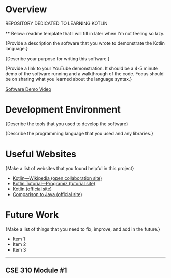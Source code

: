 # Overview

REPOSITORY DEDICATED TO LEARNING KOTLIN

** Below: readme template that I will fill in later when I'm not feeling so lazy.

{Provide a description the software that you wrote to demonstrate the Kotlin language.}

{Describe your purpose for writing this software.}

{Provide a link to your YouTube demonstration.  It should be a 4-5 minute demo of the software running and a walkthrough of the code. Focus should be on sharing what you learned about the language syntax.}

[Software Demo Video]( http://youtube.link.goes.here )

# Development Environment

{Describe the tools that you used to develop the software}

{Describe the programming language that you used and any libraries.}

# Useful Websites

{Make a list of websites that you found helpful in this project}
* [Kotlin—Wikipedia (open collaboration site)](https://en.wikipedia.org/wiki/Kotlin_(programming_language))
* [Kotlin Tutorial—Programiz (tutorial site)](https://www.programiz.com/kotlin-programming)
* [Kotlin (official site)](https://kotlinlang.org/)
* [Comparison to Java (official site)](https://kotlinlang.org/docs/reference/comparison-to-java.html)

# Future Work

{Make a list of things that you need to fix, improve, and add in the future.}
* Item 1
* Item 2
* Item 3

---
## CSE 310 Module #1
